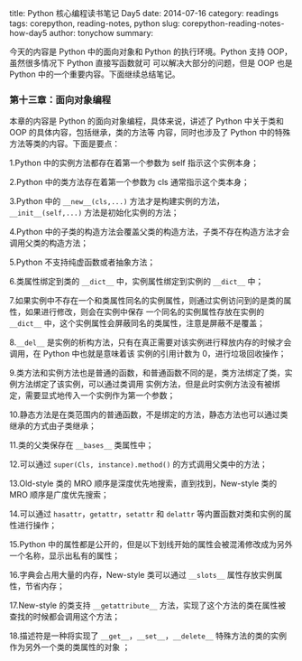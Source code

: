title: Python 核心编程读书笔记 Day5
date: 2014-07-16
category: readings
tags: corepython, reading-notes, python
slug: corepython-reading-notes-how-day5
author: tonychow
summary: 

今天的内容是 Python 中的面向对象和 Python 的执行环境。Python 支持 OOP，虽然很多情况下 Python 直接写函数就可
可以解决大部分的问题，但是 OOP 也是 Python 中的一个重要内容。下面继续总结笔记。

### 第十三章：面向对象编程

本章的内容是 Python 的面向对象编程，具体来说，讲述了 Python 中关于类和 OOP 的具体内容，包括继承，类的方法等
内容，同时也涉及了 Python 中的特殊方法等类的内容。下面是要点：

1.Python 中的实例方法都存在着第一个参数为 self 指示这个实例本身；

2.Python 中的类方法存在着第一个参数为 cls 通常指示这个类本身；

3.Python 中的 `__new__(cls,...)` 方法才是构建实例的方法，`__init__(self,...)` 方法是初始化实例的方法；

4.Python 中的子类的构造方法会覆盖父类的构造方法，子类不存在构造方法才会调用父类的构造方法；

5.Python 不支持纯虚函数或者抽象方法；

6.类属性绑定到类的 `__dict__` 中，实例属性绑定到实例的 `__dict__` 中；

7.如果实例中不存在一个和类属性同名的实例属性，则通过实例访问到的是类的属性，如果进行修改，则会在实例中保存
一个同名的实例属性存放在实例的 `__dict__` 中，这个实例属性会屏蔽同名的类属性，注意是屏蔽不是覆盖；

8.`__del__` 是实例的析构方法，只有在真正需要对该实例进行释放内存的时候才会调用，在 Python 中也就是意味着该
实例的引用计数为 0，进行垃圾回收操作；

<!--more-->

9.类方法和实例方法也是普通的函数，和普通函数不同的是，类方法绑定了类，实例方法绑定了该实例，可以通过类调用
实例方法，但是此时实例方法没有被绑定，需要显式地传入一个实例作为第一个参数；

10.静态方法是在类范围内的普通函数，不是绑定的方法，静态方法也可以通过类继承的方式由子类继承；

11.类的父类保存在 `__bases__` 类属性中；

12.可以通过 `super(Cls, instance).method()` 的方式调用父类中的方法；

13.Old-style 类的 MRO 顺序是深度优先地搜索，直到找到，New-style 类的 MRO 顺序是广度优先搜索；

14.可以通过 `hasattr`，`getattr`，`setattr` 和 `delattr` 等内置函数对类和实例的属性进行操作；

15.Python 中的属性都是公开的，但是以下划线开始的属性会被混淆修改成为另外一个名称，显示出私有的属性；

16.字典会占用大量的内存，New-style 类可以通过 `__slots__` 属性存放实例属性，节省内存；

17.New-style 的类支持 `__getattribute__` 方法，实现了这个方法的类在属性被查找的时候都会调用这个方法；

18.描述符是一种将实现了 `__get__`，`__set__`，`__delete__` 特殊方法的类的实例作为另外一个类的类属性的对象
；

